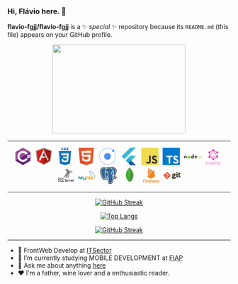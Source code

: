### Hi, Flávio here. 👋

**flavio-fgjj/flavio-fgjj** is a ✨ _special_ ✨ repository because its `README.md` (this file) appears on your GitHub profile.

<div id="header" align="center">
  
  <img src="https://media0.giphy.com/media/iIqmM5tTjmpOB9mpbn/giphy.gif?cid=ecf05e47ij9dhauk49i0ryf7ibe02joxdly7wk4cpzfecfay&rid=giphy.gif&ct=g" width="300" height="200"/>
  <hr>
  
</div>

<div align="center">
  <img src="https://github.com/devicons/devicon/blob/master/icons/csharp/csharp-original.svg" title="Csharp" alt="Csharp" width="40" height="40"/>&nbsp;
  <img src="https://github.com/devicons/devicon/blob/master/icons/angularjs/angularjs-original.svg" title="Angular" alt="Angular" width="40" height="40"/>&nbsp;
  <img src="https://github.com/devicons/devicon/blob/master/icons/css3/css3-plain-wordmark.svg"  title="CSS3" alt="CSS" width="40" height="40"/>&nbsp;
  <img src="https://github.com/devicons/devicon/blob/master/icons/html5/html5-original.svg" title="HTML5" alt="HTML" width="40" height="40"/>&nbsp;
  <img src="https://github.com/devicons/devicon/blob/master/icons/ionic/ionic-original.svg" title="IONIC" alt="IONIC" width="40" height="40"/>&nbsp;
  <img src="https://github.com/devicons/devicon/blob/master/icons/flutter/flutter-original.svg" title="Flutter" alt="Flutter" width="40" height="40"/>&nbsp;
  <img src="https://github.com/devicons/devicon/blob/master/icons/javascript/javascript-original.svg" title="JavaScript" alt="JavaScript" width="40" height="40"/>&nbsp;
  <img src="https://github.com/devicons/devicon/blob/master/icons/typescript/typescript-original.svg" title="typeScript" alt="TypeScript" width="40" height="40"/>&nbsp;
  <img src="https://github.com/devicons/devicon/blob/master/icons/nodejs/nodejs-original-wordmark.svg" title="NodeJS" alt="NodeJS" width="40" height="40"/>&nbsp;
  <img src="https://github.com/devicons/devicon/blob/master/icons/graphql/graphql-plain-wordmark.svg" title="GraphQL" alt="GraphQL" width="40" height="40"/>&nbsp;
  <img src="https://github.com/devicons/devicon/blob/master/icons/microsoftsqlserver/microsoftsqlserver-plain-wordmark.svg" title="SQL SERVER" alt="SQL SERVER" width="40" height="40"/>&nbsp;
  <img src="https://github.com/devicons/devicon/blob/master/icons/mysql/mysql-original-wordmark.svg" title="MySQL"  alt="MySQL" width="40" height="40"/>&nbsp;
  <img src="https://github.com/devicons/devicon/blob/master/icons/postgresql/postgresql-original.svg" title="Postgresql"  alt="Postgresql" width="40" height="40"/>&nbsp;
  <img src="https://github.com/devicons/devicon/blob/master/icons/mongodb/mongodb-original.svg" title="Mongodb" alt="mongodb" width="40" height="40"/>&nbsp;
  <img src="https://github.com/devicons/devicon/blob/master/icons/firebase/firebase-plain-wordmark.svg" title="Firebase" alt="Firebase" width="40" height="40"/>&nbsp;
  <img src="https://github.com/devicons/devicon/blob/master/icons/git/git-original-wordmark.svg" title="Git" **alt="Git" width="40" height="40"/>
  
  ---
  
  [![GitHub Streak](http://github-readme-streak-stats.herokuapp.com?user=flavio-fgjj&theme=dark&background=000000)](https://git.io/streak-stats)

  

  [![Top Langs](https://github-readme-stats.vercel.app/api/top-langs/?username=flavio-fgjj&layout=compact&theme=vision-friendly-dark)](https://github.com/anuraghazra/github-readme-stats)

  

  [![GitHub Streak](https://github-readme-streak-stats.herokuapp.com?user=flavio-fgjj&theme=merko&date_format=M%20j%5B%2C%20Y%5D)](https://git.io/streak-stats)
  </div>


---

- 💼 FrontWeb Develop at [ITSector](https://www.itsector.pt/)
- 🌱 I’m currently studying MOBILE DEVELOPMENT at [FIAP](microsoftsqlserver-plain-wordmark.svg)
- 💬 Ask me about anything [here](https://github.com/flavio-fgjj/flavio-fgjj/issues)
- ❤️ I'm a father, wine lover and a enthusiastic reader.
